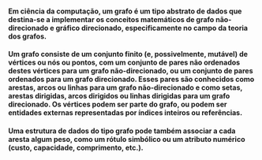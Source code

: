 #### Em ciência da computação, um grafo é um tipo abstrato de dados que destina-se a implementar os conceitos matemáticos de grafo não-direcionado e gráfico direcionado, especificamente no campo da teoria dos grafos.

#### Um grafo consiste de um conjunto finito (e, possivelmente, mutável) de vértices ou nós ou pontos, com um conjunto de pares não ordenados destes vértices para um grafo não-direcionado, ou um conjunto de pares ordenados para um grafo direcionado. Esses pares são conhecidos como arestas, arcos ou linhas para um grafo não-direcionado e como setas, arestas dirigidas, arcos dirigidos ou  linhas dirigidas para um grafo direcionado. Os vértices podem ser parte do grafo, ou podem ser entidades externas representadas por índices inteiros ou referências.

#### Uma estrutura de dados do tipo grafo pode também associar a cada aresta algum peso, como um rótulo simbólico ou um atributo numérico (custo, capacidade, comprimento, etc.).
